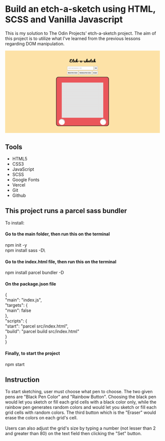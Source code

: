 # Build an etch-a-sketch using HTML, SCSS and Vanilla Javascript
This is my solution to The Odin Projects' etch-a-sketch project. The aim of this project is to utilize what I've learned from the previous lessons regarding DOM manipulation. 

![Screenshot of Etch-a-sketch](src/eas-screenshot.png)

## Tools
- HTML5
- CSS3
- JavaScript
- SCSS
- Google Fonts
- Vercel 
- Git 
- Github

## This project runs a parcel sass bundler
To install:
#### Go to the main folder, then run this on the terminal
npm init -y\
npm install sass -D\
#### Go to the index.html file, then run this on the terminal
npm install parcel bundler -D
#### On the package.json file
{\
 "main": "index.js",\
  "targets": {\
    "main": false\
  },\
  "scripts": {\
    "start": "parcel src/index.html",\
    "build": "parcel build src/index.html"\
  }\
}
#### Finally, to start the project
npm start

## Instruction
To start sketching, user must choose what pen to choose. The two given pens are "Black Pen Color" and "Rainbow Button". Choosing the black pen would let you sketch or fill each grid cells with a black color only, while the rainbow pen generates random colors and would let you sketch or fill each grid cells with random colors. The third button which is the "Eraser" would erase the colors on each grid's cell.\
\
Users can also adjust the grid's size by typing a number (not lesser than 2 and greater than 80) on the text field then clicking the "Set" button.
